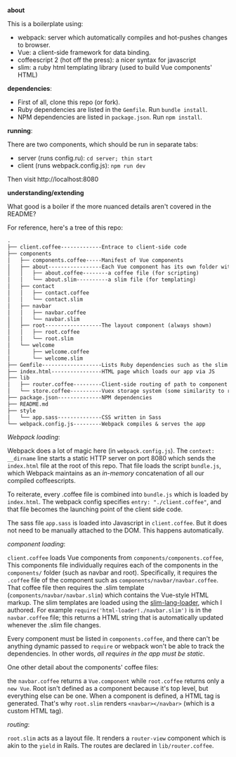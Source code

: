 **about**

This is a boilerplate using:

- webpack: server which automatically compiles and hot-pushes changes to browser.
- Vue: a client-side framework for data binding.
- coffeescript 2 (hot off the press): a nicer syntax for javascript
- slim: a ruby html templating library (used to build Vue components' HTML)


**dependencies**:

- First of all, clone this repo (or fork).
- Ruby dependencies are listed in the `Gemfile`. Run `bundle install`.
- NPM dependencies are listed in `package.json`. Run `npm install`.

**running**:

There are two components, which should be run in separate tabs:

  - server (runs config.ru): `cd server; thin start`
  - client (runs webpack.config.js): `npm run dev`

Then visit http://localhost:8080

**understanding/extending**

What good is a boiler if the more nuanced details aren't covered in the README?

For reference, here's a tree of this repo:

```txt
.
├── client.coffee-------------Entrace to client-side code
├── components                
│   ├── components.coffee-----Manifest of Vue components
│   ├── about-----------------Each Vue component has its own folder with:
│   │   ├── about.coffee--------a coffee file (for scripting)
│   │   └── about.slim----------a slim file (for templating)
│   ├── contact
│   │   ├── contact.coffee
│   │   └── contact.slim
│   ├── navbar
│   │   ├── navbar.coffee
│   │   └── navbar.slim
│   ├── root------------------The layout component (always shown)
│   │   ├── root.coffee
│   │   └── root.slim
│   └── welcome
│       ├── welcome.coffee
│       └── welcome.slim
├── Gemfile-------------------Lists Ruby dependencies such as the slim compiler
├── index.html----------------HTML page which loads our app via JS
├── lib
│   ├── router.coffee---------Client-side routing of path to component
│   └── store.coffee----------Vuex storage system (some similarity to redux)
├── package.json--------------NPM dependencies
├── README.md
├── style
│   └── app.sass--------------CSS written in Sass
└── webpack.config.js---------Webpack compiles & serves the app

```

_Webpack loading_:

Webpack does a lot of magic here (in `webpack.config.js`). The `context: __dirname` line starts a static HTTP server on port 8080 which sends the `index.html` file at the root of this repo. That file loads the script `bundle.js`, which Webpack maintains as an _in-memory_ concatenation of all our compiled coffeescripts.

To reiterate, every .coffee file is combined into `bundle.js` which is loaded by `index.html`. The webpack config specifies `entry: "./client.coffee"`, and that file becomes the launching point of the client side code.

The sass file `app.sass` is loaded into Javascript in `client.coffee`.
But it does not need to be manually attached to the DOM. This happens
automatically.

_component loading_:

`client.coffee` loads Vue components from `components/components.coffee`, This components file individually requires each of the components in the `components/` folder (such as navbar and root). Specifically, it requires the `.coffee` file of the component such as `components/navbar/navbar.coffee`. That coffee file then requires the .slim template (`components/navbar/navbar.slim`) which contains the Vue-style HTML markup. The slim templates are loaded using the [slim-lang-loader](http://github.com/maxpleaner/slim-lang-loader), which I authored. For example `require('html-loader!./navbar.slim')` is in the `navbar.coffee` file; this returns a HTML string that is automatically updated whenever the .slim file changes.

Every component must be listed in `components.coffee`, and there can't be anything dynamic passed to `require` or webpack won't be able to track the dependencies. In other words, _all requires in the app must be static_. 

One other detail about the components' coffee files:

the `navbar.coffee` returns a `Vue.component` while `root.coffee` returns only a `new Vue`. Root isn't defined as a component because it's top level, but everything else can be one. When a component is defined, a HTML tag is generated. That's why `root.slim` renders `<navbar></navbar>` (which is a custom HTML tag).

_routing_:

`root.slim` acts as a layout file.
It renders a `router-view` component which is akin to the `yield` in Rails.
The routes are declared in `lib/router.coffee`.

